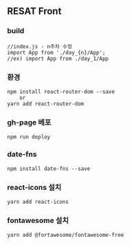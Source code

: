 ## RESAT Front


### build

    //index.js - n주차 수정 
    import App from './day_{n}/App'; 
    //ex) import App from ./day_1/App


### 환경

    npm install react-router-dom --save
        or
    yarn add react-router-dom


### gh-page 베포

    npm run deploy


### date-fns

    npm install date-fns --save


### react-icons 설치

    yarn add react-icons

### fontawesome 설치

    yarn add @fortawesome/fontawesome-free

